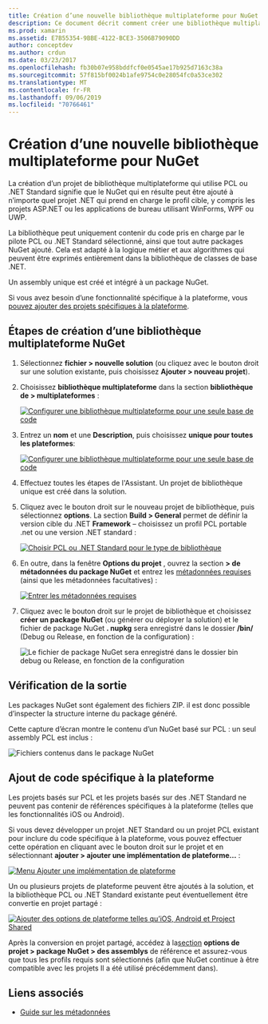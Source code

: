 ```yaml
---
title: Création d’une nouvelle bibliothèque multiplateforme pour NuGet
description: Ce document décrit comment créer une bibliothèque multiplateforme à utiliser avec NuGet. Cette technique est adaptée à la logique métier et aux algorithmes qui peuvent être exprimés entièrement dans la bibliothèque de classes de base .NET et s’exécutera donc sur toutes les plateformes cibles sans code spécifique à la plateforme.
ms.prod: xamarin
ms.assetid: E7B55354-9BBE-4122-BCE3-3506B79090DD
author: conceptdev
ms.author: crdun
ms.date: 03/23/2017
ms.openlocfilehash: fb30b07e958bddfcf0e0545ae17b925d7163c38a
ms.sourcegitcommit: 57f815bf0024b1afe9754c0e28054fc0a53ce302
ms.translationtype: MT
ms.contentlocale: fr-FR
ms.lasthandoff: 09/06/2019
ms.locfileid: "70766461"
---
```

# <a name="creating-a-new-multiplatform-library-for-nuget"></a>Création d’une nouvelle bibliothèque multiplateforme pour NuGet

La création d’un projet de bibliothèque multiplateforme qui utilise PCL ou .NET Standard signifie que le NuGet qui en résulte peut être ajouté à n’importe quel projet .NET qui prend en charge le profil cible, y compris les projets ASP.NET ou les applications de bureau utilisant WinForms, WPF ou UWP.

La bibliothèque peut uniquement contenir du code pris en charge par le pilote PCL ou .NET Standard sélectionné, ainsi que tout autre packages NuGet ajouté.
Cela est adapté à la logique métier et aux algorithmes qui peuvent être exprimés entièrement dans la bibliothèque de classes de base .NET.

Un assembly unique est créé et intégré à un package NuGet.

Si vous avez besoin d’une fonctionnalité spécifique à la plateforme, vous [pouvez ajouter des projets spécifiques à la plateforme](#add-platforms).

## <a name="steps-to-create-a-multiplatform-library-nuget"></a>Étapes de création d’une bibliothèque multiplateforme NuGet

1. Sélectionnez **fichier > nouvelle solution** (ou cliquez avec le bouton droit sur une solution existante, puis choisissez **Ajouter > nouveau projet**).

2. Choisissez **bibliothèque multiplateforme** dans la section **bibliothèque de > multiplateformes** :

   [![](single-codebase-images/mulitplatform-library-sml.png "Configurer une bibliothèque multiplateforme pour une seule base de code")](single-codebase-images/mulitplatform-library.png#lightbox)

3. Entrez un **nom** et une **Description**, puis choisissez **unique pour toutes les plateformes**:

   [![](single-codebase-images/single-configure-sml.png "Configurer une bibliothèque multiplateforme pour une seule base de code")](single-codebase-images/single-configure.png#lightbox)

4. Effectuez toutes les étapes de l'Assistant. Un projet de bibliothèque unique est créé dans la solution.

5. Cliquez avec le bouton droit sur le nouveau projet de bibliothèque, puis sélectionnez **options**. La section **Build > General** permet de définir la version cible du .NET **Framework** – choisissez un profil PCL portable .net ou une version .NET standard :

   [![](single-codebase-images/single-choose-type-sml.png "Choisir PCL ou .NET Standard pour le type de bibliothèque")](single-codebase-images/single-choose-type.png#lightbox)

6. En outre, dans la fenêtre **Options du projet** , ouvrez la section **> de métadonnées du package NuGet** et entrez les [métadonnées requises](~/cross-platform/app-fundamentals/nuget-multiplatform-libraries/metadata.md) (ainsi que les métadonnées facultatives) :

   [![](single-codebase-images/single-metadata-sml.png "Entrer les métadonnées requises")](single-codebase-images/single-metadata.png#lightbox)

7. Cliquez avec le bouton droit sur le projet de bibliothèque et choisissez **créer un package NuGet** (ou générer ou déployer la solution) et le fichier de package NuGet **. nupkg** sera enregistré dans le dossier **/bin/** (Debug ou Release, en fonction de la configuration) :

   ![](single-codebase-images/create-nuget-package.png "Le fichier de package NuGet sera enregistré dans le dossier bin debug ou Release, en fonction de la configuration")

## <a name="verifying-the-output"></a>Vérification de la sortie

Les packages NuGet sont également des fichiers ZIP. il est donc possible d’inspecter la structure interne du package généré.

Cette capture d’écran montre le contenu d’un NuGet basé sur PCL : un seul assembly PCL est inclus :

![](single-codebase-images/nuget-output.png "Fichiers contenus dans le package NuGet")

<a name="add-platforms" />

## <a name="adding-platform-specific-code"></a>Ajout de code spécifique à la plateforme

Les projets basés sur PCL et les projets basés sur des .NET Standard ne peuvent pas contenir de références spécifiques à la plateforme (telles que les fonctionnalités iOS ou Android).

Si vous devez développer un projet .NET Standard ou un projet PCL existant pour inclure du code spécifique à la plateforme, vous pouvez effectuer cette opération en cliquant avec le bouton droit sur le projet et en sélectionnant **ajouter > ajouter une implémentation de plateforme...** :

[![](single-codebase-images/add-later-sml.png "Menu Ajouter une implémentation de plateforme")](single-codebase-images/add-later.png#lightbox)

Un ou plusieurs projets de plateforme peuvent être ajoutés à la solution, et la bibliothèque PCL ou .NET Standard existante peut éventuellement être convertie en projet partagé :

[![](single-codebase-images/add-later-platforms-sml.png "Ajouter des options de plateforme telles qu’iOS, Android et Project Shared")](single-codebase-images/add-later-platforms-sml.png#lightbox)

Après la conversion en projet partagé, accédez à la[section](~/cross-platform/app-fundamentals/nuget-multiplatform-libraries/platform-specific.md) **options de projet > package NuGet > des assemblys**
de référence et assurez-vous que tous les profils requis sont sélectionnés (afin que NuGet continue à être compatible avec les projets Il a été utilisé précédemment dans).

## <a name="related-links"></a>Liens associés

- [Guide sur les métadonnées](~/cross-platform/app-fundamentals/nuget-multiplatform-libraries/metadata.md)
